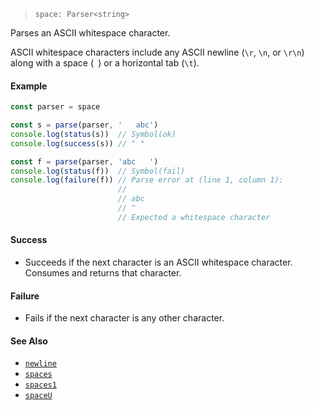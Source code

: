 <!--
 Copyright (c) 2020 Thomas J. Otterson
 
 This software is released under the MIT License.
 https://opensource.org/licenses/MIT
-->

> `space: Parser<string>`

Parses an ASCII whitespace character.

ASCII whitespace characters include any ASCII newline (`\r`, `\n`, or `\r\n`) along with a space (` `) or a horizontal tab (`\t`).

#### Example

```javascript
const parser = space

const s = parse(parser, '   abc')
console.log(status(s))  // Symbol(ok)
console.log(success(s)) // " "

const f = parse(parser, 'abc   ')
console.log(status(f))  // Symbol(fail)
console.log(failure(f)) // Parse error at (line 1, column 1):
                        //
                        // abc   
                        // ^
                        // Expected a whitespace character
```

#### Success

* Succeeds if the next character is an ASCII whitespace character. Consumes and returns that character.

#### Failure

* Fails if the next character is any other character.

#### See Also

* [`newline`](newline.md)
* [`spaces`](spaces.md)
* [`spaces1`](spaces1.md)
* [`spaceU`](spaceu.md)